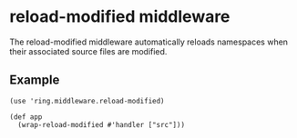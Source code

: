 # reload-modified middleware

The reload-modified middleware automatically reloads namespaces when
their associated source files are modified.

## Example

    (use 'ring.middleware.reload-modified)
    
    (def app
      (wrap-reload-modified #'handler ["src"]))
